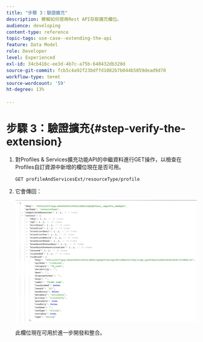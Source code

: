 ```yaml
---
title: "步驟 3：驗證擴充"
description: 瞭解如何使用Rest API存取擴充欄位。
audience: developing
content-type: reference
topic-tags: use-case--extending-the-api
feature: Data Model
role: Developer
level: Experienced
exl-id: 34cb416c-ee3d-4b7c-a75b-640432db320d
source-git-commit: fcb5c4a92f23bdffd1082b7b044b5859dead9d70
workflow-type: tm+mt
source-wordcount: '59'
ht-degree: 13%

---
```


# 步驟 3：驗證擴充{#step-verify-the-extension}

1. 對Profiles &amp; Services擴充功能API的中繼資料進行GET操作，以檢查在Profiles自訂資源中新增的欄位現在是否可用。

   ```
   GET profileAndServicesExt/resourceType/profile
   ```

1. 它會傳回：

   ![](assets/extendpandsapiview.png)

   此欄位現在可用於進一步開發和整合。
